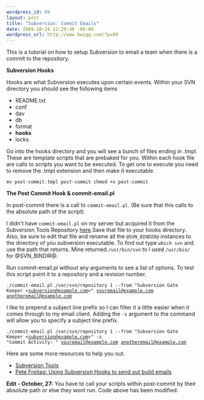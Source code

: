 ```yaml
--- 
wordpress_id: 89
layout: post
title: "Subversion: Commit Emails"
date: 2009-10-24 12:29:46 -06:00
wordpress_url: http://www.bwigg.com/?p=89
---
```

This is a tutorial on how to setup Subversion to email a team when there is a commit to the repository.

<strong>Subversion Hooks</strong>

Hooks are what Subversion executes upon certain events. Within your SVN directory you should see the following items
<ul>
	<li>README.txt</li>
	<li>conf</li>
	<li>dav</li>
	<li>db</li>
	<li>format</li>
	<li><strong>hooks</strong></li>
	<li>locks</li>
</ul>
Go into the hooks directory and you will see a bunch of files ending in .tmpl. These are template scripts that are prebaked for you. Within each hook file are calls to scripts you want to be executed. To get one to execute you need to remove the .tmpl extension and then make it executable.

<code>mv post-commit.tmpl post-commit
chmod +x post-commit</code>

<strong>The Post Commit Hook &amp; commit-email.pl</strong>

In post-commit there is a call to <code>commit-email.pl</code>. (Be sure that this calls to the absolute path of the script)

I didn't have <code>commit-email.pl</code> on my server but acquired it from the Subversion Tools Repository <a title="Subversion commit-email.pl" href="http://svn.collab.net/repos/svn/trunk/contrib/hook-scripts/commit-email.pl.in" target="_blank">here</a>.Save that file to your hooks directory. Also, be sure to edit that file and rename all the <code>@SVN_BINDIR@</code> instances to the directory of you subversion executable. To find out type <code>which svn</code> and use the path that returns. Mine returned <code>/usr/bin/svn</code> to I used <code>/usr/bin/</code> for @SVN_BINDIR@.

Run commit-email.pl without any arguments to see a list of options. To test this script point it to a repository and a revision number.

<code>./commit-email.pl /var/svn/repository 1 --from "Subversion Gate Keeper &lt;subversion@example.com&gt;" youremail@example.com anotheremail@example.com</code>

I like to prepend a subject line prefix so I can filter it a little easier when it comes through to my email client. Adding the <code>-s</code> argument to the command will allow you to specify a subject line prefix.

<code>./commit-email.pl /var/svn/repository 1 --from "Subversion Gate Keeper &lt;subversion@example.com&gt;" -s "Commit Activity: " youremail@example.com anotheremail@example.com</code>

Here are some more resources to help you out.
<ul>
	<li><a title="Subversion Tools" href="http://subversion.tigris.org/tools_contrib.html" target="_blank">Subversion Tools</a></li>
	<li><a title="Pete Freitag: Using Subversion Hooks to send out build emails" href="http://www.petefreitag.com/item/244.cfm" target="_blank">Pete Freitag: Using Subversion Hooks to send out build emails</a></li>
</ul>
<strong>Edit - October, 27:</strong> You have to call your scripts within post-commit by their absolute path or else they wont run. Code above has been modified.
